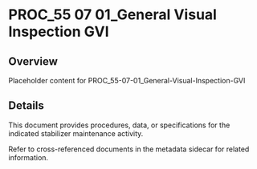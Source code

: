 # PROC_55 07 01_General Visual Inspection GVI

## Overview
Placeholder content for PROC_55-07-01_General-Visual-Inspection-GVI

## Details
This document provides procedures, data, or specifications for the indicated stabilizer maintenance activity.

Refer to cross-referenced documents in the metadata sidecar for related information.
